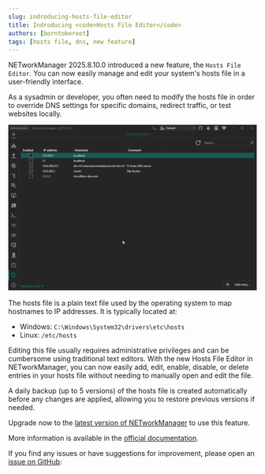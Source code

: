 ```yaml
---
slug: indroducing-hosts-file-editor
title: Indroducing <code>Hosts File Editor</code>
authors: [borntoberoot]
tags: [hosts file, dns, new feature]
---
```


NETworkManager 2025.8.10.0 introduced a new feature, the `Hosts File Editor`. You can now easily manage and edit your system's hosts file in a user-friendly interface.

As a sysadmin or developer, you often need to modify the hosts file in order to override DNS settings for specific domains, redirect traffic, or test websites locally.

<!-- truncate -->

![Hosts File Editor](./hosts-file-editor.gif)

The hosts file is a plain text file used by the operating system to map hostnames to IP addresses. It is typically located at:

- Windows: `C:\Windows\System32\drivers\etc\hosts`
- Linux: `/etc/hosts`

Editing this file usually requires administrative privileges and can be cumbersome using traditional text editors.
With the new Hosts File Editor in NETworkManager, you can now easily add, edit, enable, disable, or delete entries
in your hosts file without needing to manually open and edit the file.

A daily backup (up to 5 versions) of the hosts file is created automatically before any changes are applied,
allowing you to restore previous versions if needed.

Upgrade now to the [latest version of NETworkManager](https://borntoberoot.net/NETworkManager/download) to use this feature.

More information is available in the [official documentation](https://borntoberoot.net/NETworkManager/download/docs/application/hosts-file-editor).

If you find any issues or have suggestions for improvement, please open an [issue on GitHub](https://github.com/BornToBeRoot/NETworkManager/issues):
